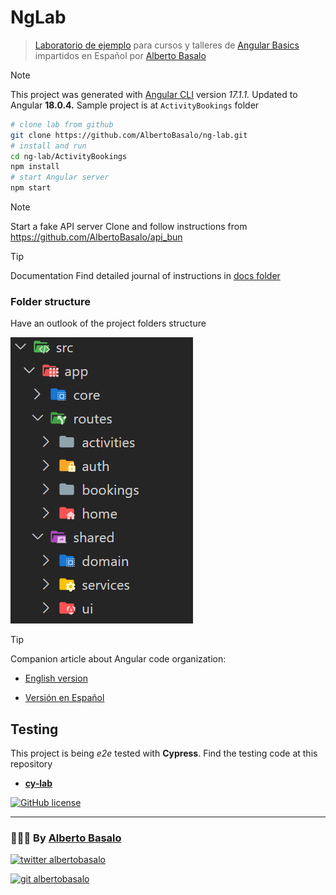 # NgLab

> [Laboratorio de ejemplo](https://github.com/albertobasalo/ng-lab) para cursos y talleres de [Angular Basics](https://albertobasalo.notion.site/Angular-Moderno-V17-8d69354edacb41cbaa921a9fbb8a17d0) impartidos en Español por [Alberto Basalo](https://albertobasalo.dev)

> [!NOTE]
> This project was generated with [Angular CLI](https://github.com/angular/angular-cli) version _17.1.1._
> Updated to Angular **18.0.4.**
> Sample project is at `ActivityBookings` folder

```bash
# clone lab from github
git clone https://github.com/AlbertoBasalo/ng-lab.git
# install and run
cd ng-lab/ActivityBookings
npm install
# start Angular server
npm start
```

> [!NOTE]
> Start a fake API server
> Clone and follow instructions from https://github.com/AlbertoBasalo/api_bun

> [!TIP]
> Documentation
> Find detailed journal of instructions in [docs folder](./docs/)

### Folder structure

Have an outlook of the project folders structure

![Folders](./docs/screenshots/folders.png)

> [!TIP]
> Companion article about Angular code organization:

- [English version](https://medium.com/@albertobasalo/file-and-folder-structure-for-angular-applications-3130efc582e3)

- [Versión en Español](https://www.linkedin.com/pulse/estructura-de-archivos-y-carpetas-para-aplicaciones-angular-basalo-3vcff)

## Testing

This project is being _e2e_ tested with **Cypress**. Find the testing code at this repository

- [**cy-lab**](https://github.com/AlbertoBasalo/cy-lab)

[![GitHub license](https://img.shields.io/github/license/AlbertoBasalo/cy-lab?style=for-the-badge)](https://albertobasalo.dev)

---

<footer>
  <h3>🧑🏼‍💻 By <a href="https://albertobasalo.dev" target="blank">Alberto Basalo</a> </h3>
  <p>
    <a href="https://twitter.com/albertobasalo" target="blank">
      <img src="https://img.shields.io/twitter/follow/albertobasalo?logo=twitter&style=for-the-badge" alt="twitter albertobasalo" />
    </a>
  </p>
  <p>
    <a href="https://github.com/albertobasalo" target="blank">
      <img 
        src="https://img.shields.io/github/followers/albertobasalo?logo=github&label=profile albertobasalo&style=for-the-badge" alt="git albertobasalo" />
    </a>
  </p>
</footer>
